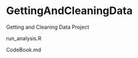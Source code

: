 GettingAndCleaningData
======================

Getting and Cleaning Data Project


run_analysis.R

CodeBook.md

